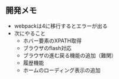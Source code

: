 ## 開発メモ
  * webpackは4に移行するとエラーが出る
  * 次にやること
    * ホバー要素のXPATH取得
    * ブラウザのflash対応
    * ブラウザの進む戻る機能の追加（難関）
    * 履歴機能
    * ホームのローディング表示の追加
